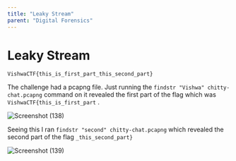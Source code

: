 ```yaml
---
title: "Leaky Stream"
parent: "Digital Forensics"
---
```


# Leaky Stream 
`VishwaCTF{this_is_first_part_this_second_part}`

The challenge had a pcapng file. Just running the `findstr "Vishwa" chitty-chat.pcapng` command on it revealed the first part of the flag which was `VishwaCTF{this_is_first_part` .

![Screenshot (138)](https://github.com/user-attachments/assets/59c11e20-acff-4333-8a4b-0bfdbd314f7a)

Seeing this I ran `findstr "second" chitty-chat.pcapng` which revealed the second part of the flag `_this_second_part}`

![Screenshot (139)](https://github.com/user-attachments/assets/a174a6eb-c0ed-4ded-99c8-dcbd834cec3a)

